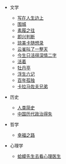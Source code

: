 - 文学

    - [写在人生边上](books/literature/chinese/1-1.md)
    - [围城](books/literature/chinese/1-2.md)
    - [素履之往](books/literature/chinese/2-1.md)
    - [即兴判断](books/literature/chinese/2-2.md)
    - [琼美卡随想录](books/literature/chinese/2-3.md)
    - [云雀叫了一整天](books/literature/chinese/2-4.md)
    - [今生只活得深情二字](books/literature/chinese/3-1.md)
    - [活着](books/literature/chinese/4-1.md)
    - [牡丹亭](books/literature/chinese/5-1.md)
    - [浮生六记](books/literature/chinese/6-1.md)
    - [百年孤独](books/literature/colombia/1-1.md)
    - [卡拉马佐夫兄弟](books/literature/russia/1-1.md)

- 历史

    - [人类简史](books/history/1-1.md)
    - [中国历代政治得失](books/history/chinese/1-1.md)

- 哲学

    - [幸福之路](books/philosophy/1-1.md)

- 心理学

    - [蛤蟆先生去看心理医生](books/psychology/1-1.md)
